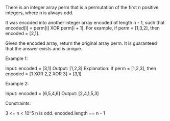 There is an integer array perm that is a permutation of the first n positive
integers, where n is always odd.

It was encoded into another integer array encoded of length n - 1, such that
encoded[i] = perm[i] XOR perm[i + 1]. For example, if perm = [1,3,2], then
encoded = [2,1].

Given the encoded array, return the original array perm. It is guaranteed
that the answer exists and is unique.


Example 1:


Input: encoded = [3,1]
Output: [1,2,3]
Explanation: If perm = [1,2,3], then encoded = [1 XOR 2,2 XOR 3] = [3,1]


Example 2:


Input: encoded = [6,5,4,6]
Output: [2,4,1,5,3]



Constraints:


3 <= n < 10^5
n is odd.
encoded.length == n - 1




